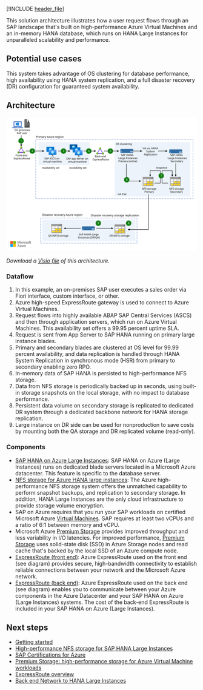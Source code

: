 [!INCLUDE [header_file](../../../includes/sol-idea-header.md)]

This solution architecture illustrates how a user request flows through an SAP landscape that's built on high-performance Azure Virtual Machines and an in-memory HANA database, which runs on HANA Large Instances for unparalleled scalability and performance.

## Potential use cases

This system takes advantage of OS clustering for database performance, high availability using HANA system replication, and a full disaster recovery (DR) configuration for guaranteed system availability.

## Architecture

![Architecture diagram shows Front-end route, through Primary Azure Region to OS Clustering, to DR storage replication in DR Azure Region.](../media/sap-s4-hana-on-hli-with-ha-and-dr.svg)

*Download a [Visio file](https://arch-center.azureedge.net/..vsdx) of this architecture.*

### Dataflow

1. In this example, an on-premises SAP user executes a sales order via Fiori interface, custom interface, or other.
1. Azure high-speed ExpressRoute gateway is used to connect to Azure Virtual Machines.
1. Request flows into highly available ABAP SAP Central Services (ASCS) and then through application servers, which run on Azure Virtual Machines. This availability set offers a 99.95 percent uptime SLA.
1. Request is sent from App Server to SAP HANA running on primary large instance blades.
1. Primary and secondary blades are clustered at OS level for 99.99 percent availability, and data replication is handled through HANA System Replication in synchronous mode (HSR) from primary to secondary enabling zero RPO.
1. In-memory data of SAP HANA is persisted to high-performance NFS storage.
1. Data from NFS storage is periodically backed up in seconds, using built-in storage snapshots on the local storage, with no impact to database performance.
1. Persistent data volume on secondary storage is replicated to dedicated DR system through a dedicated backbone network for HANA storage replication.
1. Large instance on DR side can be used for nonproduction to save costs by mounting both the QA storage and DR replicated volume (read-only).

### Components

* [SAP HANA on Azure Large Instances](https://azure.microsoft.com/services/virtual-machines/sap-hana): SAP HANA on Azure (Large Instances) runs on dedicated blade servers located in a Microsoft Azure datacenter. This feature is specific to the database server.
* [NFS storage for Azure HANA large instances](https://azure.microsoft.com/services/storage/files): The Azure high-performance NFS storage system offers the unmatched capability to perform snapshot backups, and replication to secondary storage.  In addition, HANA Large Instances are the only cloud infrastructure to provide storage volume encryption.
* SAP on Azure requires that you run your SAP workloads on certified Microsoft Azure [Virtual Machines](https://azure.microsoft.com/services/virtual-machines). SAP requires at least two vCPUs and a ratio of 6:1 between memory and vCPU.
* Microsoft Azure [Premium Storage](https://azure.microsoft.com/services/storage/disks) provides improved throughput and less variability in I/O latencies. For improved performance, [Premium Storage](https://azure.microsoft.com/services/storage/disks) uses solid-state disk (SSD) in Azure Storage nodes and read cache that's backed by the local SSD of an Azure compute node.
* [ExpressRoute (front end)](https://azure.microsoft.com/services/expressroute): Azure ExpressRoute used on the front end (see diagram) provides secure, high-bandwidth connectivity to establish reliable connections between your network and the Microsoft Azure network.
* [ExpressRoute (back end)](https://azure.microsoft.com/services/expressroute): Azure ExpressRoute used on the back end (see diagram) enables you to communicate between your Azure components in the Azure Datacenter and your SAP HANA on Azure (Large Instances) systems. The cost of the back-end ExpressRoute is included in your SAP HANA on Azure (Large Instances).

## Next steps

* [Getting started](/azure/virtual-machines/workloads/sap/get-started)
* [High-performance NFS storage for SAP HANA Large Instances](/azure/virtual-machines/workloads/sap/hana-overview-architecture)
* [SAP Certifications for Azure](/azure/virtual-machines/workloads/sap/sap-certifications)
* [Premium Storage: high-performance storage for Azure Virtual Machine workloads](/azure/storage/storage-premium-storage)
* [ExpressRoute overview](https://azure.microsoft.com/services/expressroute)
* [Back end Network to HANA Large Instances](/azure/virtual-machines/workloads/sap/hana-overview-architecture)
